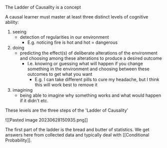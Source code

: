 The Ladder of Causality is a concept 

A causal learner must master at least three distinct levels of cognitive ability: 
1. seeing
	- detection of regularities in our environment
		- E.g. noticing fire is hot and hot = dangerous
2. doing
	- predicting the effect(s) of deliberate alterations of the environment and choosing among these alterations to produce a desired outcome
		- I.e. knowing or guessing what will happen if you change something in the environment and choosing between these outcomes to get what you want
			- E.g. I can take different pills to cure my headache, but I think this will work best to remove it
3.  imagining
	- being able to imagine why something works and what would happen if it didn't etc.

These levels are the three steps of the 'Ladder of Causality'

![[Pasted image 20230628150935.png]]

The first part of the ladder is the bread and butter of statistics. We get answers here from collected data and typically deal with [[Conditional Probability]]. 